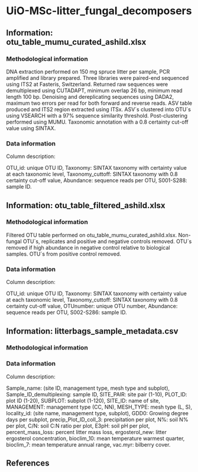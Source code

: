 # UiO-MSc-litter_fungal_decomposers

## Information: otu_table_mumu_curated_ashild.xlsx
### Methodological information
DNA extraction performed on 150 mg spruce litter per sample, PCR amplified and library prepared. Three libraries were paired-end sequenced using ITS2 at Fasteris, Switzerland. Returned raw sequences were demultiplexed using CUTADAPT, minimum overlap 26 bp, minimum read length 100 bp. Denoising and dereplicating sequences using DADA2, maximum two errors per read for both forward and reverse reads. ASV table produced and ITS2 region extracted using ITSx. ASV´s clustered into OTU´s using VSEARCH with a 97% sequence similarity threshold. Post-clustering performed using MUMU. Taxonomic annotation with a 0.8 certainty cut-off value using SINTAX.
### Data information
Column description:

OTU_id: unique OTU ID, Taxonomy: SINTAX taxonomy with certainty value at each taxonomic level, Taxonomy_cuttoff: SINTAX taxonomy with 0.8 certainty cut-off value, Abundance: sequence reads per OTU, S001-S288: sample ID.
## Information: otu_table_filtered_ashild.xlsx
### Methodological information
Filtered OTU table performed on otu_table_mumu_curated_ashild.xlsx. Non-fungal OTU´s, replicates and positive and negative controls removed. OTU´s removed if high abundance in negative control relative to biological samples. OTU´s from positive control removed. 
### Data information
Column description:

OTU_id: unique OTU ID, Taxonomy: SINTAX taxonomy with certainty value at each taxonomic level, Taxonomy_cuttoff: SINTAX taxonomy with 0.8 certainty cut-off value, OTUnumber: unique OTU number, Abundance: sequence reads per OTU, S002-S286: sample ID.
## Information: litterbags_sample_metadata.csv
### Methodological information

### Data information
Column description:

Sample_name: (site ID, management type, mesh type and subplot), Sample_ID_demultiplexing: sample ID, SITE_PAIR: site pair (1-10), PLOT_ID: plot ID (1-20), SUBPLOT: subplot (1-120), SITE_ID: name of site, MANAGEMENT: management type (CC, NN), MESH_TYPE: mesh type (L, S), locality_id: (site name, management type, subplot), GDD0: Growing degree days per subplot, precip_Plot_ID_coll_3: precipitation per plot, N%: soil N% per plot, C/N: soil C:N ratio per plot, E3pH: soil pH per plot, percent_mass_loss: percent litter mass loss, ergosterol_new: litter ergosterol concentration, bioclim_10: mean temperature warmest quarter, bioclim_7: mean temperature annual range, vac.myr: bilberry cover.
## References


